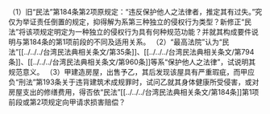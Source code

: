 （1）旧“民法”第184条第2项原规定：“违反保护他人之法律者，推定其有过失。”究仅为举证责任倒置的规定，抑得解为系第三种独立的侵权行为类型？新修正“民法”将该项规定明定为一种独立的侵权行为具有何种规范功能？并就其构成要件说明与第184条的第1项前段的不同及适用关系。
（2）“最高法院”认为“民法”[[../../../台湾民法典相关条文/第35条]]、[[../../../台湾民法典相关条文/第794条]]、[[../../../台湾民法典相关条文/第960条]]等系“保护他人之法律”，试说明其规范意义。
（3）甲建造房屋，出售予乙，其后发现该屋具有严重瑕疵，而甲应负“刑法”第193条关于违背建筑术成规罪时，试问乙就其身体健康所受侵害，或对房屋支出的修缮费用，得否依“民法”[[../../../台湾民法典相关条文/第184条]]第1项前段或第2项规定向甲请求损害赔偿？


